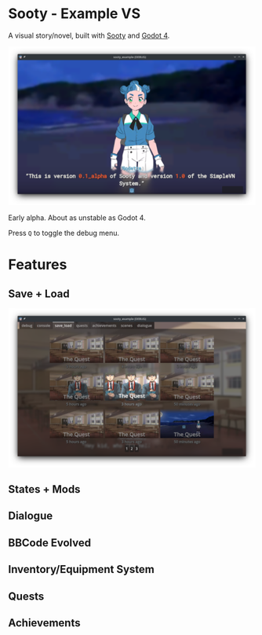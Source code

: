 # Sooty - Example VS
A visual story/novel, built with [Sooty](https://github.com/teebarjunk/sooty) and [Godot 4](https://godotengine.org/).

![](README/preview.png)

Early alpha. About as unstable as Godot 4.

Press `Q` to toggle the debug menu.

# Features

## Save + Load
![](README/save_screen.png)

## States + Mods
## Dialogue
## BBCode Evolved
## Inventory/Equipment System
## Quests
## Achievements
